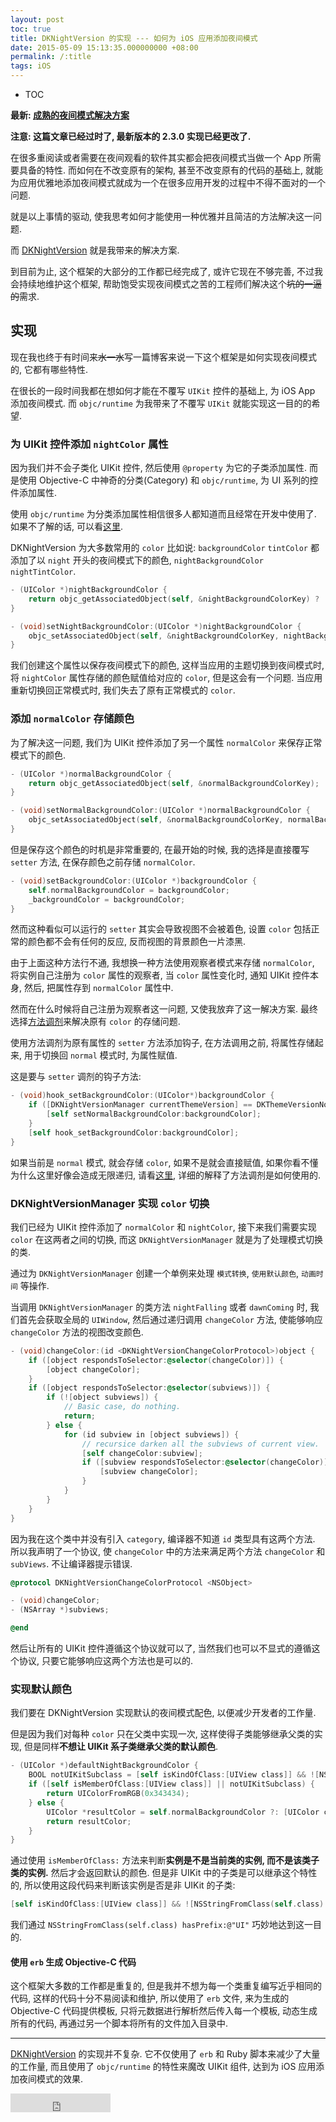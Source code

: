 ```yaml
---
layout: post
toc: true
title: DKNightVersion 的实现 --- 如何为 iOS 应用添加夜间模式
date: 2015-05-09 15:13:35.000000000 +08:00
permalink: /:title
tags: iOS
---
```


+ TOC


**最新: [成熟的夜间模式解决方案](http://draveness.me/night)**

**注意: 这篇文章已经过时了, 最新版本的 2.3.0 实现已经更改了.**


在很多重阅读或者需要在夜间观看的软件其实都会把夜间模式当做一个 App 所需要具备的特性. 而如何在不改变原有的架构, 甚至不改变原有的代码的基础上, 就能为应用优雅地添加夜间模式就成为一个在很多应用开发的过程中不得不面对的一个问题.

就是以上事情的驱动, 使我思考如何才能使用一种优雅并且简洁的方法解决这一问题.

而 [DKNightVersion](https://github.com/Draveness/DKNightVersion) 就是我带来的解决方案.

到目前为止, 这个框架的大部分的工作都已经完成了, 或许它现在不够完善, 不过我会持续地维护这个框架, 帮助饱受实现夜间模式之苦的工程师们解决这个~~坑的一逼的~~需求.

## 实现

现在我也终于有时间来~~水一水~~写一篇博客来说一下这个框架是如何实现夜间模式的, 它都有哪些特性.

在很长的一段时间我都在想如何才能在不覆写 `UIKit` 控件的基础上, 为 iOS App 添加夜间模式. 而 `objc/runtime` 为我带来了不覆写 `UIKit` 就能实现这一目的的希望.

### 为 UIKit 控件添加 `nightColor` 属性

因为我们并不会子类化 UIKit 控件, 然后使用 `@property` 为它的子类添加属性. 而是使用 Objective-C 中神奇的分类(Category) 和 `objc/runtime`, 为 UI 系列的控件添加属性.

使用 `objc/runtime` 为分类添加属性相信很多人都知道而且经常在开发中使用了. 如果不了解的话, 可以看[这里](http://nshipster.com/associated-objects/).

DKNightVersion 为大多数常用的 `color` 比如说: `backgroundColor` `tintColor` 都添加了以 `night` 开头的夜间模式下的颜色, `nightBackgroundColor` `nightTintColor`.

~~~objectivec
- (UIColor *)nightBackgroundColor {
    return objc_getAssociatedObject(self, &nightBackgroundColorKey) ? :self.backgroundColor);
}

- (void)setNightBackgroundColor:(UIColor *)nightBackgroundColor {
    objc_setAssociatedObject(self, &nightBackgroundColorKey, nightBackgroundColor, OBJC_ASSOCIATION_RETAIN_NONATOMIC);
}
~~~

我们创建这个属性以保存夜间模式下的颜色, 这样当应用的主题切换到夜间模式时, 将 `nightColor` 属性存储的颜色赋值给对应的 `color`, 但是这会有一个问题. 当应用重新切换回正常模式时, 我们失去了原有正常模式的 `color`.

### 添加 `normalColor` 存储颜色

为了解决这一问题, 我们为 UIKit 控件添加了另一个属性 `normalColor` 来保存正常模式下的颜色.

~~~objectivec
- (UIColor *)normalBackgroundColor {
    return objc_getAssociatedObject(self, &normalBackgroundColorKey);
}

- (void)setNormalBackgroundColor:(UIColor *)normalBackgroundColor {
    objc_setAssociatedObject(self, &normalBackgroundColorKey, normalBackgroundColor, OBJC_ASSOCIATION_RETAIN_NONATOMIC);
}
~~~

但是保存这个颜色的时机是非常重要的, 在最开始的时候, 我的选择是直接覆写 `setter` 方法, 在保存颜色之前存储 `normalColor`.

~~~objectivec
- (void)setBackgroundColor:(UIColor *)backgroundColor {
    self.normalBackgroundColor = backgroundColor;
    _backgroundColor = backgroundColor;
}
~~~

然而这种看似可以运行的 `setter` 其实会导致视图不会被着色, 设置 `color` 包括正常的颜色都不会有任何的反应, 反而视图的背景颜色一片漆黑.

由于上面这种方法行不通, 我想换一种方法使用观察者模式来存储 `normalColor`, 将实例自己注册为 `color` 属性的观察者, 当 `color` 属性变化时, 通知 UIKit 控件本身, 然后, 把属性存到 `normalColor` 属性中.

然而在什么时候将自己注册为观察者这一问题, 又使我放弃了这一解决方案. 最终选择[方法调剂](http://nshipster.com/method-swizzling/)来解决原有 `color` 的存储问题.

使用方法调剂为原有属性的 `setter` 方法添加钩子, 在方法调用之前, 将属性存储起来, 用于切换回 `normal` 模式时, 为属性赋值.

这是要与 `setter` 调剂的钩子方法:

~~~objectivec
- (void)hook_setBackgroundColor:(UIColor*)backgroundColor {
    if ([DKNightVersionManager currentThemeVersion] == DKThemeVersionNormal) {
        [self setNormalBackgroundColor:backgroundColor];
    }
    [self hook_setBackgroundColor:backgroundColor];
}
~~~

如果当前是 `normal` 模式, 就会存储 `color`, 如果不是就会直接赋值, 如果你看不懂为什么这里好像会造成无限递归, 请看[这里](http://nshipster.com/method-swizzling/), 详细的解释了方法调剂是如何使用的.

### DKNightVersionManager 实现 `color` 切换

我们已经为 UIKit 控件添加了 `normalColor` 和 `nightColor`, 接下来我们需要实现 `color` 在这两者之间的切换, 而这 `DKNightVersionManager` 就是为了处理模式切换的类.

通过为 `DKNightVersionManager` 创建一个单例来处理 `模式转换`, `使用默认颜色`, `动画时间` 等操作.

当调用 `DKNightVersionManager` 的类方法 `nightFalling` 或者 `dawnComing` 时, 我们首先会获取全局的 `UIWindow`, 然后通过递归调用 `changeColor` 方法, 使能够响应 `changeColor` 方法的视图改变颜色.

~~~objectivec
- (void)changeColor:(id <DKNightVersionChangeColorProtocol>)object {
    if ([object respondsToSelector:@selector(changeColor)]) {
        [object changeColor];
    }
    if ([object respondsToSelector:@selector(subviews)]) {
        if (![object subviews]) {
            // Basic case, do nothing.
            return;
        } else {
            for (id subview in [object subviews]) {
                // recursice darken all the subviews of current view.
                [self changeColor:subview];
                if ([subview respondsToSelector:@selector(changeColor)]) {
                    [subview changeColor];
                }
            }
        }
    }
}
~~~

因为我在这个类中并没有引入 `category`, 编译器不知道 `id` 类型具有这两个方法. 所以我声明了一个协议, 使 `changeColor` 中的方法来满足两个方法 `changeColor` 和 `subViews`. 不让编译器提示错误.

~~~objectivec
@protocol DKNightVersionChangeColorProtocol <NSObject>

- (void)changeColor;
- (NSArray *)subviews;

@end
~~~

然后让所有的 UIKit 控件遵循这个协议就可以了, 当然我们也可以不显式的遵循这个协议, 只要它能够响应这两个方法也是可以的.

### 实现默认颜色

我们要在 DKNightVersion 实现默认的夜间模式配色, 以便减少开发者的工作量.

但是因为我们对每种 `color` 只在父类中实现一次, 这样使得子类能够继承父类的实现, 但是同样**不想让 UIKit 系子类继承父类的默认颜色**.

~~~objectivec
- (UIColor *)defaultNightBackgroundColor {
    BOOL notUIKitSubclass = [self isKindOfClass:[UIView class]] && ![NSStringFromClass(self.class) hasPrefix:@"UI"];
    if ([self isMemberOfClass:[UIView class]] || notUIKitSubclass) {
        return UIColorFromRGB(0x343434);
    } else {
        UIColor *resultColor = self.normalBackgroundColor ?: [UIColor clearColor];
        return resultColor;
    }
}
~~~

通过使用 `isMemberOfClass:` 方法来判断**实例是不是当前类的实例, 而不是该类子类的实例.** 然后才会返回默认的颜色. 但是非 UIKit 中的子类是可以继承这个特性的, 所以使用这段代码来判断该实例是否是非 UIKit 的子类:

~~~objectivec
[self isKindOfClass:[UIView class]] && ![NSStringFromClass(self.class) hasPrefix:@"UI"]
~~~

我们通过 `NSStringFromClass(self.class) hasPrefix:@"UI"` 巧妙地达到这一目的.

#### 使用 `erb` 生成 Objective-C 代码

这个框架大多数的工作都是重复的, 但是我并不想为每一个类重复编写近乎相同的代码, 这样的代码十分不易阅读和维护, 所以使用了 `erb` 文件, 来为生成的 Objective-C 代码提供模板, 只将元数据进行解析然后传入每一个模板, 动态生成所有的代码, 再通过另一个脚本将所有的文件加入目录中.

----

[DKNightVersion](https://github.com/Draveness/DKNightVersion) 的实现并不复杂. 它不仅使用了 `erb` 和 Ruby 脚本来减少了大量的工作量, 而且使用了 `objc/runtime` 的特性来魔改 UIKit 组件, 达到为 iOS 应用添加夜间模式的效果.

<iframe src="https://ghbtns.com/github-btn.html?user=Draveness&repo=DKNightVersion&type=star&count=true&size=large" frameborder="0" scrolling="0" width="160px" height="30px"></iframe>

